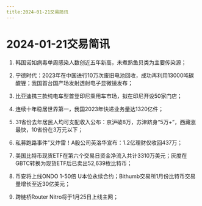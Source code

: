```yaml
---
title:2024-01-21交易简讯
---
```

# 2024-01-21交易简讯

1. 韩国诺如病毒单周感染人数创近五年新高，未煮熟鱼贝类为主要传染源；

2. 宁德时代：2023年在中国进行10万次废旧电池回收，成功再利用13000吨碳酸锂；我国首台国产场发射透射电子显微镜发布；

3. 比亚迪携三款纯电车型首登印尼乘用车市场，拟在印尼开设50家门店；

4. 连续十年稳居世界第一，我国2023年快递业务量达1320亿件；

5. 31省份去年居民人均可支配收入公布：京沪破8万，苏津跻身“5万+”，西藏涨最快，10省份在3万元以下；

6. 私募跑路事件”又炸雷！A股公司英洛华宣布：1.2亿理财仅收回437万；

7. 美国比特币现货ETF在第六个交易日资金净流入共计3310万美元；灰度在GBTC转换为现货ETF后已卖出52,639枚比特币；

8. 币安将上线ONDO 1-50倍 U本位永续合约；Bithumb交易所1月份比特币交易量增长至近30亿美元；

9. 跨链桥Router Nitro将于1月25日上线主网；